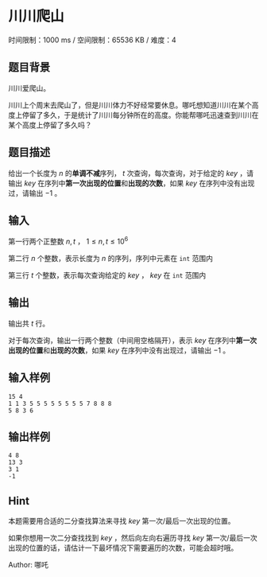 # 川川爬山

时间限制：1000 ms / 空间限制：65536 KB / 难度：4

## 题目背景

川川爱爬山。

川川上个周末去爬山了，但是川川体力不好经常要休息。哪吒想知道川川在某个高度上停留了多久，于是统计了川川每分钟所在的高度。你能帮哪吒迅速查到川川在某个高度上停留了多久吗？

## 题目描述

给出一个长度为 $n$ 的**单调不减**序列， $t$ 次查询，每次查询，对于给定的 $key$ ，请输出 $key$ 在序列中**第一次出现的位置**和**出现的次数**，如果 $key$ 在序列中没有出现过，请输出 $-1$ 。

## 输入

第一行两个正整数 $n, t$ ， $1\le n, t\le10^6$

第二行 $n$ 个整数，表示长度为 $n$ 的序列，序列中元素在 `int` 范围内

第三行 $t$ 个整数，表示每次查询给定的 $key$ ， $key$ 在 `int` 范围内

## 输出

输出共 $t$ 行。

对于每次查询，输出一行两个整数（中间用空格隔开），表示 $key$ 在序列中**第一次出现的位置**和**出现的次数**，如果 $key$ 在序列中没有出现过，请输出 $-1$ 。

## 输入样例

    15 4
    1 1 3 5 5 5 5 5 5 5 5 7 8 8 8
    5 8 3 6

## 输出样例

    4 8
    13 3
    3 1
    -1

## Hint

本题需要用合适的二分查找算法来寻找 $key$ 第一次/最后一次出现的位置。

如果你想用一次二分查找找到 $key$ ，然后向左向右遍历寻找 $key$ 第一次/最后一次出现的位置的话，请估计一下最坏情况下需要遍历的次数，可能会超时哦。

Author: 哪吒

